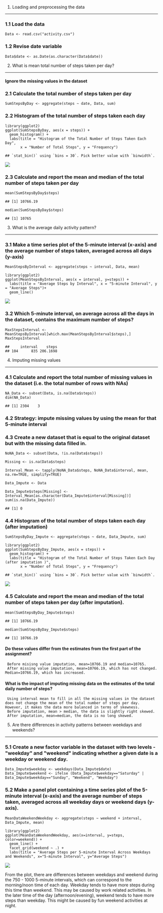 1. Loading and preprocessing the data
-------------------------------------

### 1.1 Load the data

    Data <- read.csv("activity.csv")

### 1.2 Revise date variable

    Data$date <- as.Date(as.character(Data$date))

2. What is mean total number of steps taken per day?
----------------------------------------------------

#### Ignore the missing values in the dataset

### 2.1 Calculate the total number of steps taken per day

    SumStepsByDay <- aggregate(steps ~ date, Data, sum)

### 2.2 Histogram of the total number of steps taken each day

    library(ggplot2)
    ggplot(SumStepsByDay, aes(x = steps)) +
      geom_histogram() +
      labs(title = "Histogram of the Total Number of Steps Taken Each Day", 
           x = "Number of Total Steps", y = "Frequency")

    ## `stat_bin()` using `bins = 30`. Pick better value with `binwidth`.

![](PA1_template_files/figure-markdown_strict/unnamed-chunk-4-1.png)

### 2.3 Calculate and report the mean and median of the total number of steps taken per day

    mean(SumStepsByDay$steps)

    ## [1] 10766.19

    median(SumStepsByDay$steps)

    ## [1] 10765

3. What is the average daily activity pattern?
----------------------------------------------

### 3.1 Make a time series plot of the 5-minute interval (x-axis) and the average number of steps taken, averaged across all days (y-axis)

    MeanStepsByInterval <- aggregate(steps ~ interval, Data, mean)

    library(ggplot2)
    ggplot(MeanStepsByInterval, aes(x = interval, y=steps)) +
      labs(title = "Average Steps by Interval", x = "5-minute Interval", y = "Average Steps")+
      geom_line() 

![](PA1_template_files/figure-markdown_strict/unnamed-chunk-6-1.png)

### 3.2 Which 5-minute interval, on average across all the days in the dataset, contains the maximum number of steps?

    MaxStepsInterval <- MeanStepsByInterval[which.max(MeanStepsByInterval$steps),]
    MaxStepsInterval

    ##     interval    steps
    ## 104      835 206.1698

4. Imputing missing values
--------------------------

### 4.1 Calculate and report the total number of missing values in the dataset (i.e. the total number of rows with NAs)

    NA_Data <- subset(Data, is.na(Data$steps))
    dim(NA_Data)

    ## [1] 2304    3

### 4.2 Strategy: impute missing values by using the mean for that 5-minute interval

### 4.3 Create a new dataset that is equal to the original dataset but with the missing data filled in.

    NoNA_Data <- subset(Data, !is.na(Data$steps))

    Missing <- is.na(Data$steps)

    Interval_Mean <- tapply(NoNA_Data$steps, NoNA_Data$interval, mean, na.rm=TRUE, simplify=TRUE)

    Data_Impute <- Data

    Data_Impute$steps[Missing] <- Interval_Mean[as.character(Data_Impute$interval[Missing])]
    sum(is.na(Data_Impute))

    ## [1] 0

### 4.4 Histogram of the total number of steps taken each day (after imputation)

    SumStepsByDay_Impute <- aggregate(steps ~ date, Data_Impute, sum)

    library(ggplot2)
    ggplot(SumStepsByDay_Impute, aes(x = steps)) +
      geom_histogram() +
      labs(title = "Histogram of the Total Number of Steps Taken Each Day (after imputation )", 
           x = "Number of Total Steps", y = "Frequency")

    ## `stat_bin()` using `bins = 30`. Pick better value with `binwidth`.

![](PA1_template_files/figure-markdown_strict/unnamed-chunk-10-1.png)

### 4.5 Calculate and report the mean and median of the total number of steps taken per day (after imputation).

    mean(SumStepsByDay_Impute$steps)

    ## [1] 10766.19

    median(SumStepsByDay_Impute$steps)

    ## [1] 10766.19

#### Do these values differ from the estimates from the first part of the assignment?

     Before misisng value imputation, mean=10766.19 and median=10765.
     After missing value imputation, mean=10766.19, which has not changed. Median=10766.19, which has increased. 
     

#### What is the impact of imputing missing data on the estimates of the total daily number of steps?

     Using interval mean to fill in all the missing values in the dataset does not change the mean of the total number of steps per day. However, it makes the data more balanced in terms of skewness. 
     Before imputation, mean > median, the data is slightly right skewed. 
     After imputation, mean=median, the data is no long skewed.
     

5. Are there differences in activity patterns between weekdays and weekends?
----------------------------------------------------------------------------

### 5.1 Create a new factor variable in the dataset with two levels - "weekday" and "weekend" indicating whether a given date is a weekday or weekend day.

    Data_Impute$weekday <- weekdays(Data_Impute$date)
    Data_Impute$weekend <- ifelse (Data_Impute$weekday=="Saturday" | Data_Impute$weekday=="Sunday", "Weekend", "Weekday")

### 5.2 Make a panel plot containing a time series plot of the 5-minute interval (x-axis) and the average number of steps taken, averaged across all weekday days or weekend days (y-axis).

    MeanDataWeekendWeekday <- aggregate(steps ~ weekend + interval, Data_Impute, mean)

    library(ggplot2)
    ggplot(MeanDataWeekendWeekday, aes(x=interval, y=steps, color=weekend)) +
      geom_line() +
      facet_grid(weekend ~ .) +
      labs(title = "Average Steps per 5-minute Interval Across Weekdays and Weekends", x="5-minute Interval", y="Average Steps")

![](PA1_template_files/figure-markdown_strict/unnamed-chunk-13-1.png)

From the plot, there are differences between weekdays and weekend during
the 750 - 1000 5-minute intervals, which can correspond to the
morning/noon time of each day. Weekday tends to have more steps during
this time than weekend. This may be caused by work related activities.
In the later time of the day (afternoon/evening), weekend tends to have
more steps than weekday. This might be caused by fun weekend activities
at night.
